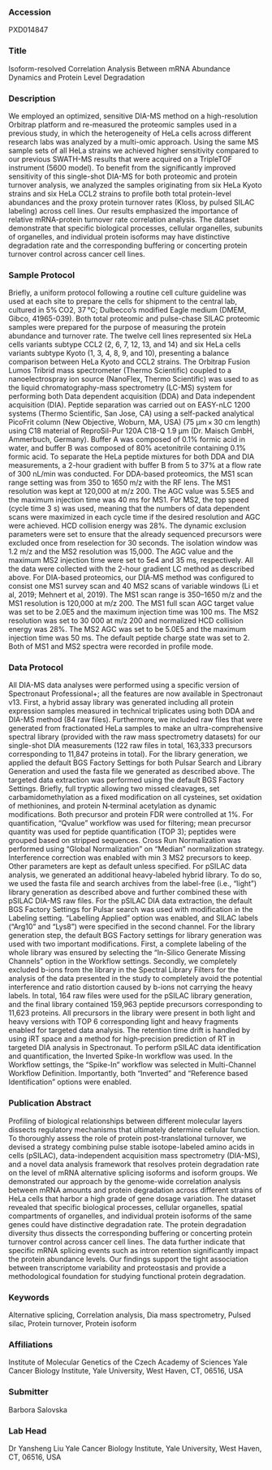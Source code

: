 ### Accession
PXD014847

### Title
Isoform-resolved Correlation Analysis Between mRNA Abundance Dynamics and Protein Level Degradation

### Description
We employed an optimized, sensitive DIA-MS method on a high-resolution Orbitrap platform and re-measured the proteomic samples used in a previous study, in which the heterogeneity of HeLa cells across different research labs was analyzed by a multi-omic approach. Using the same MS sample sets of all HeLa strains we achieved higher sensitivity compared to our previous SWATH-MS results that were acquired on a TripleTOF instrument (5600 model). To benefit from the significantly improved sensitivity of this single-shot DIA-MS for both proteomic and protein turnover analysis, we analyzed the samples originating from six HeLa Kyoto strains and six HeLa CCL2 strains to profile both total protein-level abundances and the proxy protein turnover rates (Kloss, by pulsed SILAC labeling) across cell lines. Our results emphasized the importance of relative mRNA-protein turnover rate correlation analysis. The dataset demonstrate that specific biological processes, cellular organelles, subunits of organelles, and individual protein isoforms may have distinctive degradation rate and the corresponding buffering or concerting protein turnover control across cancer cell lines.

### Sample Protocol
Briefly, a uniform protocol following a routine cell culture guideline was used at each site to prepare the cells for shipment to the central lab, cultured in 5% CO2, 37 °C; Dulbecco’s modified Eagle medium (DMEM, Gibco, 41965-039). Both total proteomic and pulse-chase SILAC proteomic samples were prepared for the purpose of measuring the protein abundance and turnover rate. The twelve cell lines represented six HeLa cells variants subtype CCL2 (2, 6, 7, 12, 13, and 14) and six HeLa cells variants subtype Kyoto (1, 3, 4, 8, 9, and 10), presenting a balance comparison between HeLa Kyoto and CCL2 strains. The Orbitrap Fusion Lumos Tribrid mass spectrometer (Thermo Scientific) coupled to a nanoelectrospray ion source (NanoFlex, Thermo Scientific) was used to as the liquid chromatography-mass spectrometry (LC-MS) system for performing both Data dependent acquisition (DDA) and Data independent acquisition (DIA). Peptide separation was carried out on EASY-nLC 1200 systems (Thermo Scientific, San Jose, CA) using a self-packed analytical PicoFrit column (New Objective, Woburn, MA, USA) (75 μm × 30 cm length) using C18 material of ReproSil-Pur 120A C18-Q 1.9 μm (Dr. Maisch GmbH, Ammerbuch, Germany). Buffer A was composed of 0.1% formic acid in water, and buffer B was composed of 80% acetonitrile containing 0.1% formic acid. To separate the HeLa peptide mixtures for both DDA and DIA measurements, a 2-hour gradient with buffer B from 5 to 37% at a flow rate of 300 nL/min was conducted. For DDA-based proteomics, the MS1 scan range setting was from 350 to 1650 m/z with the RF lens. The MS1 resolution was kept at 120,000 at m/z 200. The AGC value was 5.5E5 and the maximum injection time was 40 ms for MS1. For MS2, the top speed (cycle time 3 s) was used, meaning that the numbers of data dependent scans were maximized in each cycle time if the desired resolution and AGC were achieved. HCD collision energy was 28%. The dynamic exclusion parameters were set to ensure that the already sequenced precursors were excluded once from reselection for 30 seconds. The isolation window was 1.2 m/z and the MS2 resolution was 15,000. The AGC value and the maximum MS2 injection time were set to 5e4 and 35 ms, respectively. All the data were collected with the 2-hour gradient LC method as described above. For DIA-based proteomics, our DIA‐MS method was configured to consist one MS1 survey scan and 40 MS2 scans of variable windows (Li et al, 2019; Mehnert et al, 2019). The MS1 scan range is 350–1650 m/z and the MS1 resolution is 120,000 at m/z 200. The MS1 full scan AGC target value was set to be 2.0E5 and the maximum injection time was 100 ms. The MS2 resolution was set to 30 000 at m/z 200 and normalized HCD collision energy was 28%. The MS2 AGC was set to be 5.0E5 and the maximum injection time was 50 ms. The default peptide charge state was set to 2. Both of MS1 and MS2 spectra were recorded in profile mode.

### Data Protocol
All DIA-MS data analyses were performed using a specific version of Spectronaut Professional+; all the features are now available in Spectronaut v13. First, a hybrid assay library was generated including all protein expression samples measured in technical triplicates using both DDA and DIA-MS method (84 raw files). Furthermore, we included raw files that were generated from fractionated HeLa samples to make an ultra-comprehensive spectral library (provided with the raw mass spectrometry datasets) for our single-shot DIA measurements (122 raw files in total, 163,333 precursors corresponding to 11,847 proteins in total). For the library generation, we applied the default BGS Factory Settings for both Pulsar Search and Library Generation and used the fasta file we generated as described above. The targeted data extraction was performed using the default BGS Factory Settings. Briefly, full tryptic allowing two missed cleavages, set carbamidomethylation as a fixed modification on all cysteines, set oxidation of methionines, and protein N‐terminal acetylation as dynamic modifications. Both precursor and protein FDR were controlled at 1%. For quantification, “Qvalue” workflow was used for filtering; mean precursor quantity was used for peptide quantification (TOP 3); peptides were grouped based on stripped sequences. Cross Run Normalization was performed using “Global Normalization” on “Median” normalization strategy. Interference correction was enabled with min 3 MS2 precursors to keep. Other parameters are kept as default unless specified.  For pSILAC data analysis, we generated an additional heavy-labeled hybrid library. To do so, we used the fasta file and search archives from the label-free (i.e., “light”) library generation as described above and further combined these with pSILAC DIA-MS raw files. For the pSILAC DIA data extraction, the default BGS Factory Settings for Pulsar search was used with modification in the Labeling setting. “Labelling Applied” option was enabled, and SILAC labels (“Arg10” and “Lys8”) were specified in the second channel. For the library generation step, the default BGS Factory settings for library generation was used with two important modifications. First, a complete labeling of the whole library was ensured by selecting the “In-Silico Generate Missing Channels” option in the Workflow settings. Secondly, we completely excluded b-ions from the library in the Spectral Library Filters for the analysis of the data presented in the study to completely avoid the potential interference and ratio distortion caused by b-ions not carrying the heavy labels. In total, 164 raw files were used for the pSILAC library generation, and the final library contained 159,963 peptide precursors corresponding to 11,623 proteins. All precursors in the library were present in both light and heavy versions with TOP 6 corresponding light and heavy fragments enabled for targeted data analysis. The retention time drift is handled by using iRT space and a method for high‐precision prediction of RT in targeted DIA analysis in Spectronaut.  To perform pSILAC data identification and quantification, the Inverted Spike-In workflow was used. In the Workflow settings, the “Spike-In” workflow was selected in Multi-Channel Workflow Definition. Importantly, both “Inverted” and “Reference based Identification” options were enabled.

### Publication Abstract
Profiling of biological relationships between different molecular layers dissects regulatory mechanisms that ultimately determine cellular function. To thoroughly assess the role of protein post-translational turnover, we devised a strategy combining pulse stable isotope-labeled amino acids in cells (pSILAC), data-independent acquisition mass spectrometry (DIA-MS), and a novel data analysis framework that resolves protein degradation rate on the level of mRNA alternative splicing isoforms and isoform groups. We demonstrated our approach by the genome-wide correlation analysis between mRNA amounts and protein degradation across different strains of HeLa cells that harbor a high grade of gene dosage variation. The dataset revealed that specific biological processes, cellular organelles, spatial compartments of organelles, and individual protein isoforms of the same genes could have distinctive degradation rate. The protein degradation diversity thus dissects the corresponding buffering or concerting protein turnover control across cancer cell lines. The data further indicate that specific mRNA splicing events such as intron retention significantly impact the protein abundance levels. Our findings support the tight association between transcriptome variability and proteostasis and provide a methodological foundation for studying functional protein degradation.

### Keywords
Alternative splicing, Correlation analysis, Dia mass spectrometry, Pulsed silac, Protein turnover, Protein isoform

### Affiliations
Institute of Molecular Genetics of the Czech Academy of Sciences
Yale Cancer Biology Institute, Yale University, West Haven, CT, 06516, USA

### Submitter
Barbora Salovska

### Lab Head
Dr Yansheng Liu
Yale Cancer Biology Institute, Yale University, West Haven, CT, 06516, USA


